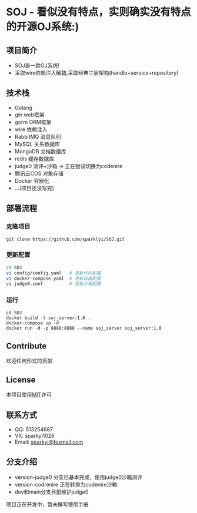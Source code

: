 # SOJ - 看似没有特点，实则确实没有特点的开源OJ系统:)
## 项目简介
- SOJ是一款OJ系统!
- 采取wire依赖注入解耦,采取经典三层架构(handle+service+repository)

## 技术栈
- Golang
- gin web框架
- gorm ORM框架
- wire 依赖注入
- RabbitMQ 消息队列
- MySQL 关系数据库
- MongoDB 文档数据库
- redis 缓存数据库
- judge0 测评+沙箱 -> 正在尝试切换为codenire
- 腾讯云COS 对象存储
- Docker 容器化
- ...(项目还没写完)

## 部署流程
### 克隆项目
```shell
git clone https://github.com/sparklyi/SOJ.git
```
### 更新配置
```bash
cd SOJ
vi config/config.yaml   # 更新代码配置
vi docker-compose.yaml  # 更新容器配置
vi judge0.conf          # 更新沙箱配置
```

###  运行
```shell
cd SOJ
docker build -t soj_server:1.0 .
docker-compose up -d 
docker run -d -p 8888:8888 --name soj_server soj_server:1.0
```

## Contribute
欢迎任何形式的贡献



## License
本项目使用[MIT](https://github.com/sparklyi/SOJ?tab=MIT-1-ov-file)许可

## 联系方式
- QQ: 513254687
- VX: sparkyi1026
- Email: sparkyi@foxmail.com

## 分支介绍
- version-judge0 分支已基本完成，使用judge0沙箱测评   
- version-codrenire 正在转换为codenire沙箱   
- dev和main分支目前维护judge0   

项目正在开发中，暂未撰写使用手册

